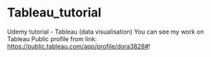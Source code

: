 # Tableau_tutorial
Udemy tutorial - Tableau (data visualisation)
You can see my work on Tableau Public profile from link:
https://public.tableau.com/app/profile/dora3828#!
